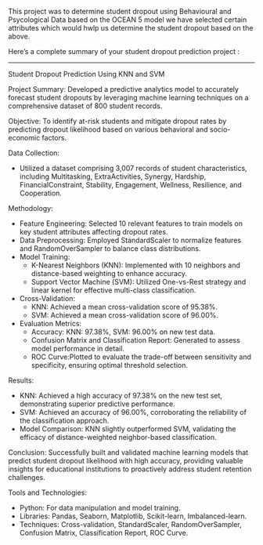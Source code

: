 This project was to determine student dropout using Behavioural and Psycological Data based on the OCEAN 5 model 
we have selected certain attributes which would hwlp us determine the student dropout based on the above.

Here’s a complete summary of your student dropout prediction project :

---

Student Dropout Prediction Using KNN and SVM

Project Summary:
Developed a predictive analytics model to accurately forecast student dropouts by leveraging machine learning techniques on a comprehensive dataset of 800 student records.

Objective:
To identify at-risk students and mitigate dropout rates by predicting dropout likelihood based on various behavioral and socio-economic factors.

Data Collection:
- Utilized a dataset comprising 3,007 records of student characteristics, including Multitasking, ExtraActivities, Synergy, Hardship, FinancialConstraint, Stability, Engagement, Wellness, Resilience, and Cooperation.

Methodology:
- Feature Engineering: Selected 10 relevant features to train models on key student attributes affecting dropout rates.
- Data Preprocessing: Employed StandardScaler to normalize features and RandomOverSampler to balance class distributions.
- Model Training:
  - K-Nearest Neighbors (KNN): Implemented with 10 neighbors and distance-based weighting to enhance accuracy.
  - Support Vector Machine (SVM): Utilized One-vs-Rest strategy and linear kernel for effective multi-class classification.
- Cross-Validation:
  - KNN: Achieved a mean cross-validation score of 95.38%.
  - SVM: Achieved a mean cross-validation score of 96.00%.
- Evaluation Metrics:
  - Accuracy: KNN: 97.38%, SVM: 96.00% on new test data.
  - Confusion Matrix and Classification Report: Generated to assess model performance in detail.
  - ROC Curve:Plotted to evaluate the trade-off between sensitivity and specificity, ensuring optimal threshold selection.

Results:
- KNN: Achieved a high accuracy of 97.38% on the new test set, demonstrating superior predictive performance.
- SVM: Achieved an accuracy of 96.00%, corroborating the reliability of the classification approach.
- Model Comparison: KNN slightly outperformed SVM, validating the efficacy of distance-weighted neighbor-based classification.

Conclusion:
Successfully built and validated machine learning models that predict student dropout likelihood with high accuracy, providing valuable insights for educational institutions to proactively address student retention challenges.

Tools and Technologies:
- Python: For data manipulation and model training.
- Libraries: Pandas, Seaborn, Matplotlib, Scikit-learn, Imbalanced-learn.
- Techniques: Cross-validation, StandardScaler, RandomOverSampler, Confusion Matrix, Classification Report, ROC Curve.
